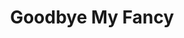 ---
title: Goodbye My Fancy
year: 1951
opening_date: 1951-01-19
closing_date: 1951-01-27
layout: productions
featured_image: 
image_caption:
image_credit:
playbill: 
category: 
Theatre: Theatre Jacksonville
Venue: Little Theatre
cast:
  Agatha Reed: Janne Strickland
  Amelia: Sally Anderson
  Carol: Pat Mcguire
  Clarisse: Dorothy Womble
  Claude Griswold: J.M. Joyner
  Dr. James Merrill: Ray C. Winstead
  Dr. Pitt: W.E. Davis
  Ellen Griswold: Carolina Rawls
  Ginny Merrill: Norma Barri
  Grace Woods (Woody): Eileen Henry
  Janitor:
    - Walter Quattlebaum
    - L.J. Gift
  Jo: Deane Jackson
  Mary Nell Dodge: Edith Dodd
  Matt Cole: Pete McCausland
  Miss Shackelford: Ann McCabe
  Professor Birdeshaw: Mary Jane Chrisulis
  Susan: Sue Miller
  Telephone Man: Larry Zell
crew:
  Assistant Director:
    - Peggy Gift
    - Edna Spindel
  Curtain: L.J. Gift
  Director: Paul E. Geisenhof
  Light Controls:
    - Walter Quattlebaum
    - Su Hawkins
  Make-up Assistant:
    - Larry Zell
    - Jack Vaughn
    - Jane Porter
    - Ernestine Taylor
    - Bill Gibbs
    - Ruth Hamilton
    - Doris Hobgood
    - Jewel Slappy
  Properties Assistant:
    - Mrs. L.L. Parks
    - Mildred Thomas
    - Vonnie Patton
    - Mrs. W. E. Heaney
  Properties Chairman: Margaret Lafferty
  Set and Technical Direction: Bernard W. Kane
  Set Construction and Painting:
    - Laurel Barton
    - Bill Gibbs
    - Grace Ogden
    - Janet Sucow
    - Larry Zell
    - Walter Quattlebaum
    - Snick Ogden
    - Edna Spindel
    - Richard Kaszner
    - Elmo Lehman
    - Shirley Kane
    - L.J. Gift
    - Harry Richard
  Sound and Music: Peggy Gift
  Stage Manager: Beth Wade
  Wardrobe Assistant:
    - Karen O'Shaughnessy
    - Margaret Fairweather
    - Grace Ogden
    - Snick Ogden
    - Polly Clendenning
    - Laurel Barton
    - Ann Welch
orchestra:
external_links:
---